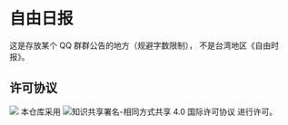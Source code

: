 # 自由日报
这是存放某个 QQ 群群公告的地方（规避字数限制），
不是台湾地区《自由时报》。
## 许可协议
![](https://licensebuttons.net/l/by-sa/4.0/88x31.png)
本仓库采用 ![知识共享署名-相同方式共享 4.0 国际许可协议](https://creativecommons.org/licenses/by-sa/4.0) 进行许可。
